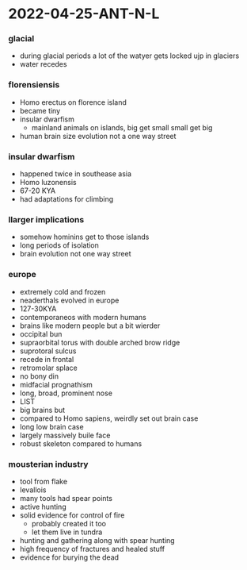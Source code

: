 # 2022-04-25-ANT-N-L
<!--talked climate change and came in late-->

###  glacial
- during glacial periods a lot of the watyer gets locked ujp in glaciers
- water recedes

###  florensiensis
- Homo erectus on florence island
- became tiny
- insular dwarfism
  - mainland animals on islands, big get small small get big
- human brain size evolution not a one way street

###  insular dwarfism
- happened twice in southease asia
- Homo luzonensis
- 67-20 KYA
- had adaptations for climbing

###  llarger implications
- somehow hominins get to those islands
- long periods of isolation
- brain evolution not one way street

###  europe
- extremely cold and frozen
- neaderthals evolved in europe
- 127-30KYA
- contemporaneos with modern humans
- brains like modern people but a bit wierder
- occipital bun
- supraorbital torus with double arched brow ridge
- suprotoral sulcus
- recede in frontal
- retromolar splace
- no bony din
- midfacial prognathism
- long, broad, prominent nose
- LIST
- big brains but
- compared to Homo sapiens, weirdly set out brain case
- long low brain case
- largely massively buile face
- robust skeleton compared to humans

###  mousterian industry
- tool from flake
- levallois
- many tools had spear points
- active hunting
- solid evidence for control of fire
  - probably created it too
  - let them live in tundra
- hunting and gathering along with spear hunting
- high frequency of fractures and healed stuff
- evidence for burying the dead
